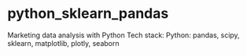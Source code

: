 # python_sklearn_pandas
Marketing data analysis with Python
Tech stack: Python: pandas, scipy, sklearn, matplotlib, plotly, seaborn
